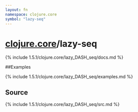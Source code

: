 ```yaml
---
layout: fn
namespace: clojure.core
symbol: "lazy-seq"
---
```


# [clojure.core](../)/lazy-seq

{% include 1.5.1/clojure.core/lazy_DASH_seq/docs.md %}

##Examples

{% include 1.5.1/clojure.core/lazy_DASH_seq/examples.md %}
## Source
{% include 1.5.1/clojure.core/lazy_DASH_seq/src.md %}

